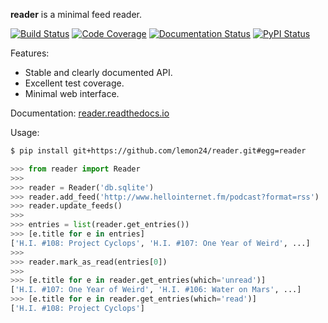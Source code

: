 **reader** is a minimal feed reader.

[![Build Status](https://travis-ci.org/lemon24/reader.svg?branch=master)](https://travis-ci.org/lemon24/reader)
[![Code Coverage](https://codecov.io/github/lemon24/reader/coverage.svg?branch=master)](https://codecov.io/github/lemon24/reader?branch=master)
[![Documentation Status](https://readthedocs.org/projects/pip/badge/?version=latest&style=flat)](https://reader.readthedocs.io/en/latest/?badge=latest)
[![PyPI Status](https://img.shields.io/pypi/v/reader.svg)](https://pypi.python.org/pypi/reader)

Features:

* Stable and clearly documented API.
* Excellent test coverage.
* Minimal web interface.

Documentation: [reader.readthedocs.io](http://reader.readthedocs.io/)

Usage:

```bash
$ pip install git+https://github.com/lemon24/reader.git#egg=reader
```

```python
>>> from reader import Reader
>>>
>>> reader = Reader('db.sqlite')
>>> reader.add_feed('http://www.hellointernet.fm/podcast?format=rss')
>>> reader.update_feeds()
>>>
>>> entries = list(reader.get_entries())
>>> [e.title for e in entries]
['H.I. #108: Project Cyclops', 'H.I. #107: One Year of Weird', ...]
>>>
>>> reader.mark_as_read(entries[0])
>>>
>>> [e.title for e in reader.get_entries(which='unread')]
['H.I. #107: One Year of Weird', 'H.I. #106: Water on Mars', ...]
>>> [e.title for e in reader.get_entries(which='read')]
['H.I. #108: Project Cyclops']
```

